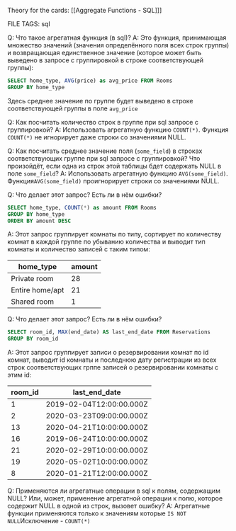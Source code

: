 
Theory for the cards: [[Aggregate Functions - SQL]]]

FILE TAGS: sql

Q: Что такое агрегатная функция (в sql)?
A: Это функция, принимающая множество значений (значения определённого поля всех строк группы) и возвращающая единственное значение (которое может быть выведено в запросе с группировкой в строке соответствующей группы):
```sql
SELECT home_type, AVG(price) as avg_price FROM Rooms
GROUP BY home_type
```
Здесь среднее значение по группе будет выведено в строке соответствующей группы в поле `avg_price`
<!--ID: 1757945030603-->


Q: Как посчитать количество строк в группе при sql запросе с группировкой?
A: Использовать агрегатную функцию `COUNT(*)`. Функция `COUNT(*)` не игнорирует даже строки со значениями NULL.
<!--ID: 1757945030611-->


Q: Как посчитать среднее значение поля (`some_field`) в строках соответствующих группе при sql запросе с группировкой? Что произойдёт, если одна из строк этой таблицы бдет содержать NULL в поле `some_field`?
A: Использовать агрегатную функцию `AVG(some_field)`. Функция`AVG(some_field)` проигнорирует строки со значениями NULL.
<!--ID: 1757945030618-->


Q: Что делает этот запрос? Есть ли в нём ошибки?
```sql
SELECT home_type, COUNT(*) as amount FROM Rooms
GROUP BY home_type
ORDER BY amount DESC
```
A: Этот запрос группирует комнаты по типу, сортирует по количеству комнат в каждой группе по убыванию количества и выводит тип комнаты и количество записей с таким типом:
	
|home_type|amount|
|---|---|
|Private room|28|
|Entire home/apt|21|
|Shared room|1|
<!--ID: 1757945030627-->


Q: Что делает этот запрос? Есть ли в нём ошибки?
```sql
SELECT room_id, MAX(end_date) AS last_end_date FROM Reservations
GROUP BY room_id
```
A: Этот запрос группирует записи о резервировании комнат по id комнат, выводит id комнаты и последнюю дату регистрации из всех строк соответствующих грппе записей о резервировании комнаты с этим id:
	
|room_id|last_end_date|
|---|---|
|1|2019-02-04T12:00:00.000Z|
|2|2020-03-23T09:00:00.000Z|
|13|2020-04-21T10:00:00.000Z|
|16|2019-06-24T10:00:00.000Z|
|21|2020-02-29T10:00:00.000Z|
|19|2020-05-02T10:00:00.000Z|
|8|2020-01-21T12:00:00.000Z|
<!--ID: 1757945030635-->


Q: Применяются ли агрегатные операции в sql к полям, содержащим NULL? Или, может, применение агрегатной операции к полю, которое содержит NULL в одной из строк, вызовет ошибку?
A:  Агрегатные функции применяются только к значениям которые `IS NOT NULL`Исключение - `COUNT(*)`
<!--ID: 1757945030642-->
